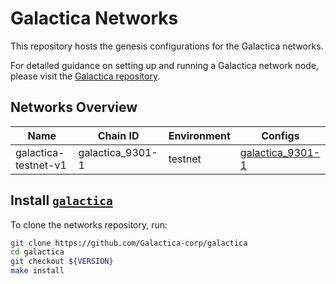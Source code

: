 # Galactica Networks

This repository hosts the genesis configurations for the Galactica networks.

For detailed guidance on setting up and running a Galactica network node, please visit the [Galactica repository](https://github.com/Galactica-corp/galactica).

## Networks Overview

| Name                 | Chain ID         | Environment | Configs                                                |
|----------------------|------------------|-------------|--------------------------------------------------------|
| galactica-testnet-v1 | galactica_9301-1 | testnet     | [galactica_9301-1](./galactica_9301-1) |

## Install [`galactica`](https://github.com/Galactica-corp/galactica)

To clone the networks repository, run:

```sh
git clone https://github.com/Galactica-corp/galactica
cd galactica
git checkout ${VERSION}
make install
```
